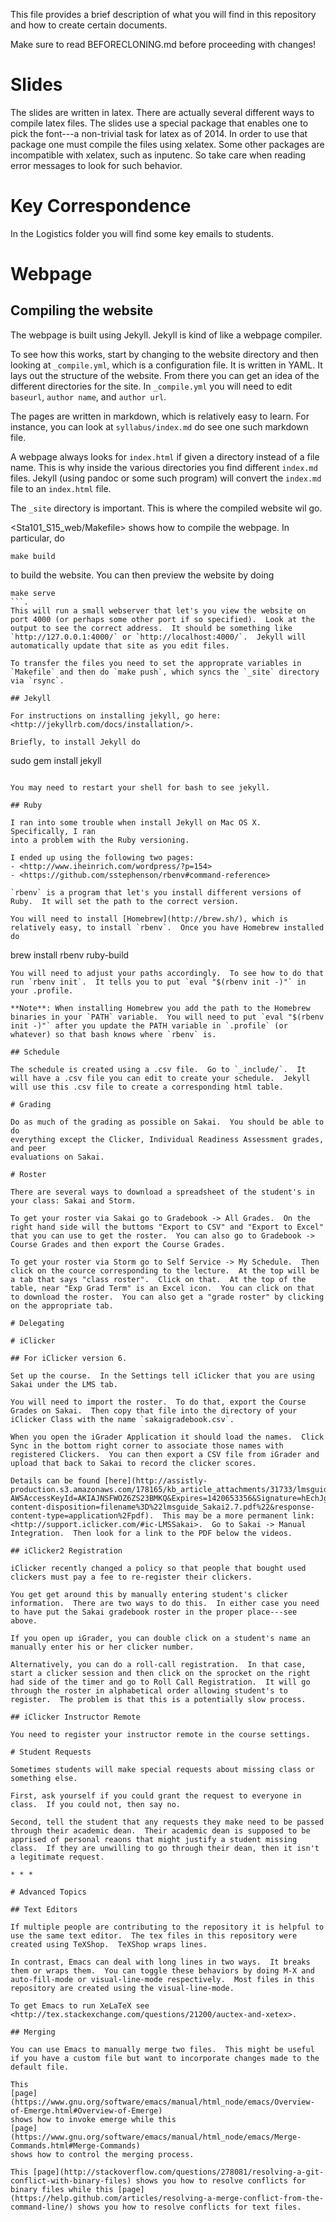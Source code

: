 <!-- -*- eval: (auto-fill-mode 0); eval: (visual-line-mode 1); -*- -->

This file provides a brief description of what you will find in this repository and how to create certain documents.

Make sure to read BEFORECLONING.md before proceeding with changes!

# Slides

The slides are written in latex.  There are actually several different ways to compile latex files.  The slides use a special package that enables one to pick the font---a non-trivial task for latex as of 2014.  In order to use that package one must compile the files using xelatex.  Some other packages are incompatible with xelatex, such as inputenc.  So take care when reading error messages to look for such behavior.

# Key Correspondence

In the Logistics folder you will find some key emails to students.

# Webpage

## Compiling the website

The webpage is built using Jekyll.  Jekyll is kind of like a webpage compiler.

To see how this works, start by changing to the website directory and then looking at `_compile.yml`, which is a configuration file.  It is written in YAML.  It lays out the structure of the website.  From there you can get an idea of the different directories for the site.  In `_compile.yml` you will need to edit `baseurl`, `author name`, and `author url`.

The pages are written in markdown, which is relatively easy to learn.  For instance, you can look at `syllabus/index.md` do see one such markdown file.

A webpage always looks for `index.html` if given a directory instead of a file name.  This is why inside the various directories you find different `index.md` files.  Jekyll (using pandoc or some such program) will convert the `index.md` file to an `index.html` file.

The `_site` directory is important.  This is where the compiled website wil go.

<Sta101_S15_web/Makefile> shows how to compile the webpage.  In particular, do
```
make build
```
to build the website.  You can then preview the website by doing
```
make serve
```.
This will run a small webserver that let's you view the website on port 4000 (or perhaps some other port if so specified).  Look at the output to see the correct address.  It should be something like `http://127.0.0.1:4000/` or `http://localhost:4000/`.  Jekyll will automatically update that site as you edit files.

To transfer the files you need to set the approprate variables in `Makefile` and then do `make push`, which syncs the `_site` directory via `rsync`.

## Jekyll

For instructions on installing jekyll, go here: <http://jekyllrb.com/docs/installation/>.

Briefly, to install Jekyll do
```
sudo gem install jekyll
```.

You may need to restart your shell for bash to see jekyll.

## Ruby

I ran into some trouble when install Jekyll on Mac OS X.  Specifically, I ran
into a problem with the Ruby versioning.

I ended up using the following two pages:
- <http://www.iheinrich.com/wordpress/?p=154>
- <https://github.com/sstephenson/rbenv#command-reference>

`rbenv` is a program that let's you install different versions of Ruby.  It will set the path to the correct version.

You will need to install [Homebrew](http://brew.sh/), which is relatively easy, to install `rbenv`.  Once you have Homebrew installed do
```
brew install rbenv ruby-build
```
You will need to adjust your paths accordingly.  To see how to do that run `rbenv init`.  It tells you to put `eval "$(rbenv init -)"` in your .profile.

**Note**: When installing Homebrew you add the path to the Homebrew binaries in your `PATH` variable.  You will need to put `eval "$(rbenv init -)"` after you update the PATH variable in `.profile` (or whatever) so that bash knows where `rbenv` is.

## Schedule

The schedule is created using a .csv file.  Go to `_include/`.  It will have a .csv file you can edit to create your schedule.  Jekyll will use this .csv file to create a corresponding html table.

# Grading

Do as much of the grading as possible on Sakai.  You should be able to do
everything except the Clicker, Individual Readiness Assessment grades, and peer
evaluations on Sakai.

# Roster

There are several ways to download a spreadsheet of the student's in your class: Sakai and Storm.

To get your roster via Sakai go to Gradebook -> All Grades.  On the right hand side will the buttoms "Export to CSV" and "Export to Excel" that you can use to get the roster.  You can also go to Gradebook -> Course Grades and then export the Course Grades.

To get your roster via Storm go to Self Service -> My Schedule.  Then click on the cource corresponding to the lecture.  At the top will be a tab that says "class roster".  Click on that.  At the top of the table, near "Exp Grad Term" is an Excel icon.  You can click on that to download the roster.  You can also get a "grade roster" by clicking on the appropriate tab.

# Delegating 

# iClicker

## For iClicker version 6.

Set up the course.  In the Settings tell iClicker that you are using Sakai under the LMS tab.

You will need to import the roster.  To do that, export the Course Grades on Sakai.  Then copy that file into the directory of your iClicker Class with the name `sakaigradebook.csv`.

When you open the iGrader Application it should load the names.  Click Sync in the bottom right corner to associate those names with registered Clickers.  You can then export a CSV file from iGrader and upload that back to Sakai to record the clicker scores.

Details can be found [here](http://assistly-production.s3.amazonaws.com/178165/kb_article_attachments/31733/lmsguide_Sakai2.7_original.pdf?AWSAccessKeyId=AKIAJNSFWOZ6ZS23BMKQ&Expires=1420653356&Signature=hEchJgYbII8WmSpJhbUPb1cspJg%3D&response-content-disposition=filename%3D%22lmsguide_Sakai2.7.pdf%22&response-content-type=application%2Fpdf).  This may be a more permanent link: <http://support.iclicker.com/#ic-LMSSakai>.  Go to Sakai -> Manual Integration.  Then look for a link to the PDF below the videos.

## iClicker2 Registration

iClicker recently changed a policy so that people that bought used clickers must pay a fee to re-register their clickers.

You get get around this by manually entering student's clicker information.  There are two ways to do this.  In either case you need to have put the Sakai gradebook roster in the proper place---see above.

If you open up iGrader, you can double click on a student's name an manually enter his or her clicker number.

Alternatively, you can do a roll-call registration.  In that case, start a clicker session and then click on the sprocket on the right had side of the timer and go to Roll Call Registration.  It will go through the roster in alphabetical order allowing student's to register.  The problem is that this is a potentially slow process.

## iClicker Instructor Remote

You need to register your instructor remote in the course settings.

# Student Requests

Sometimes students will make special requests about missing class or something else.

First, ask yourself if you could grant the request to everyone in class.  If you could not, then say no.

Second, tell the student that any requests they make need to be passed through their academic dean.  Their academic dean is supposed to be apprised of personal reaons that might justify a student missing class.  If they are unwilling to go through their dean, then it isn't a legitimate request.

* * *

# Advanced Topics

## Text Editors

If multiple people are contributing to the repository it is helpful to use the same text editor.  The tex files in this repository were created using TeXShop.  TeXShop wraps lines.

In contrast, Emacs can deal with long lines in two ways.  It breaks them or wraps them.  You can toggle these behaviors by doing M-X and auto-fill-mode or visual-line-mode respectively.  Most files in this repository are created using the visual-line-mode.

To get Emacs to run XeLaTeX see <http://tex.stackexchange.com/questions/21200/auctex-and-xetex>.

## Merging

You can use Emacs to manually merge two files.  This might be useful if you have a custom file but want to incorporate changes made to the default file.

This
[page](https://www.gnu.org/software/emacs/manual/html_node/emacs/Overview-of-Emerge.html#Overview-of-Emerge)
shows how to invoke emerge while this
[page](https://www.gnu.org/software/emacs/manual/html_node/emacs/Merge-Commands.html#Merge-Commands)
shows how to control the merging process.

This [page](http://stackoverflow.com/questions/278081/resolving-a-git-conflict-with-binary-files) shows you how to resolve conflicts for binary files while this [page](https://help.github.com/articles/resolving-a-merge-conflict-from-the-command-line/) shows you how to resolve conflicts for text files.
